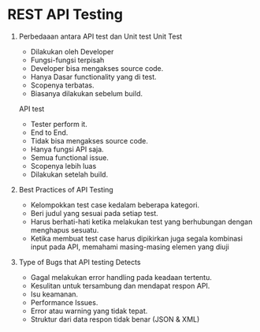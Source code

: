 # REST API Testing
1. Perbedaaan antara API test dan Unit test
    Unit Test
    - Dilakukan oleh Developer
    - Fungsi-fungsi terpisah
    - Developer bisa mengakses source code.
    - Hanya Dasar functionality yang di test.
    - Scopenya terbatas.
    - Biasanya dilakukan sebelum build.

    API test
    - Tester perform it.
    - End to End.
    - Tidak bisa mengakses source code.
    - Hanya fungsi API saja.
    - Semua functional issue.
    - Scopenya lebih luas
    - Dilakukan setelah build.

2. Best Practices of API Testing
    - Kelompokkan test case kedalam beberapa kategori.
    - Beri judul yang sesuai pada setiap test.
    - Harus berhati-hati ketika melakukan test yang berhubungan dengan menghapus sesuatu.
    - Ketika membuat test case harus dipikirkan juga segala kombinasi input pada API, memahami masing-masing elemen yang diuji

3. Type of Bugs that API testing Detects
    - Gagal melakukan error handling pada keadaan tertentu.
    - Kesulitan untuk tersambung dan mendapat respon API.
    - Isu keamanan.
    - Performance Issues.
    - Error atau warning yang tidak tepat.
    - Struktur dari data respon tidak benar (JSON & XML)